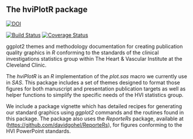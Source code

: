 ## The hviPlotR package ##
[![DOI](https://zenodo.org/badge/5745/ehrlinger/hviPlotR.png)](http://dx.doi.org/10.5281/zenodo.11780)

[![Build Status](https://travis-ci.org/ehrlinger/hviPlotR.svg?branch=master)](https://travis-ci.org/ehrlinger/hviPlotR)
[![Coverage Status](https://coveralls.io/repos/ehrlinger/hviPlotR/badge.svg?branch=master)](https://coveralls.io/r/ehrlinger/hviPlotR?branch=master)

ggplot2 themes and methodology documentation for creating publication quality graphics in *R* conforming to the standards of the clinical investigations statistics group within The Heart \& Vascular Institute at the Cleveland Clinic.

The *hviPlotR* is an *R* implementation of the *plot.sas* macro we currently use in *SAS*.  This package includes a set of themes designed to format those figures for both manuscript and presentation publication targets as well as helper functions to simplify the specific needs of the HVI statistics group.

We include a package vignette which has detailed recipes for generating our standard graphics using *ggplot2* commands and the routines found in this package. The package also uses the *ReporteRs* package, available at (https://github.com/davidgohel/ReporteRs), for figures conforming to the HVI PowerPoint standards. 